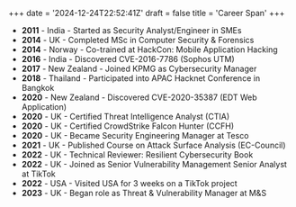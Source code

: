 +++
date = '2024-12-24T22:52:41Z'
draft = false
title = 'Career Span'
+++

- **2011** - India - Started as Security Analyst/Engineer in SMEs
- **2014** - UK - Completed MSc in Computer Security & Forensics
- **2014** - Norway - Co-trained at HackCon: Mobile Application Hacking
- **2016** - India - Discovered CVE-2016-7786 (Sophos UTM)
- **2017** - New Zealand - Joined KPMG as Cybersecurity Manager
- **2018** - Thailand - Participated into APAC Hacknet Conference in Bangkok
- **2020** - New Zealand - Discovered CVE-2020-35387 (EDT Web Application)
- **2020** - UK - Certified Threat Intelligence Analyst (CTIA)
- **2020** - UK - Certified CrowdStrike Falcon Hunter (CCFH)
- **2020** - UK - Became Security Engineering Manager at Tesco
- **2021** - UK - Published Course on Attack Surface Analysis (EC-Council)
- **2022** - UK - Technical Reviewer: Resilient Cybersecurity Book
- **2022** - UK - Joined as Senior Vulnerability Management Senior Analyst at TikTok
- **2022** - USA - Visited USA for 3 weeks on a TikTok project
- **2023** - UK - Began role as Threat & Vulnerability Manager at M&S
